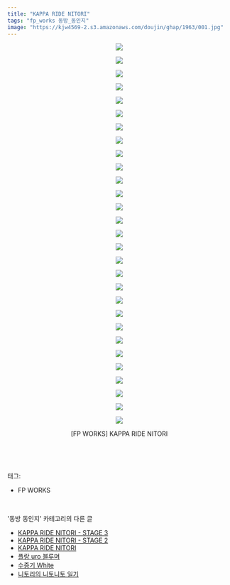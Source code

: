 ```yaml
---
title: "KAPPA RIDE NITORI"
tags: "fp_works 동방_동인지"
image: "https://kjw4569-2.s3.amazonaws.com/doujin/ghap/1963/001.jpg"
---
```

<div class="article">
<p style="text-align: center; clear: none; float: none;"><img src="{{ site.imgserver9 }}/ghap/1963/001.jpg"/></p>
<p style="text-align: center; clear: none; float: none;"><img src="{{ site.imgserver9 }}/ghap/1963/002.jpg"/></p>
<p style="text-align: center; clear: none; float: none;"><img src="{{ site.imgserver9 }}/ghap/1963/003.jpg"/></p>
<p style="text-align: center; clear: none; float: none;"><img src="{{ site.imgserver9 }}/ghap/1963/004.jpg"/></p>
<p style="text-align: center; clear: none; float: none;"><img src="{{ site.imgserver9 }}/ghap/1963/005.jpg"/></p>
<p style="text-align: center; clear: none; float: none;"><img src="{{ site.imgserver9 }}/ghap/1963/006.jpg"/></p>
<p style="text-align: center; clear: none; float: none;"><img src="{{ site.imgserver9 }}/ghap/1963/007.jpg"/></p>
<p style="text-align: center; clear: none; float: none;"><img src="{{ site.imgserver9 }}/ghap/1963/008.jpg"/></p>
<p style="text-align: center; clear: none; float: none;"><img src="{{ site.imgserver9 }}/ghap/1963/009.jpg"/></p>
<p style="text-align: center; clear: none; float: none;"><img src="{{ site.imgserver9 }}/ghap/1963/010.jpg"/></p>
<p style="text-align: center; clear: none; float: none;"><img src="{{ site.imgserver9 }}/ghap/1963/011.jpg"/></p>
<p style="text-align: center; clear: none; float: none;"><img src="{{ site.imgserver9 }}/ghap/1963/012.jpg"/></p>
<p style="text-align: center; clear: none; float: none;"><img src="{{ site.imgserver9 }}/ghap/1963/013.jpg"/></p>
<p style="text-align: center; clear: none; float: none;"><img src="{{ site.imgserver9 }}/ghap/1963/014.jpg"/></p>
<p style="text-align: center; clear: none; float: none;"><img src="{{ site.imgserver9 }}/ghap/1963/015.jpg"/></p>
<p style="text-align: center; clear: none; float: none;"><img src="{{ site.imgserver9 }}/ghap/1963/016.jpg"/></p>
<p style="text-align: center; clear: none; float: none;"><img src="{{ site.imgserver9 }}/ghap/1963/017.jpg"/></p>
<p style="text-align: center; clear: none; float: none;"><img src="{{ site.imgserver9 }}/ghap/1963/018.jpg"/></p>
<p style="text-align: center; clear: none; float: none;"><img src="{{ site.imgserver9 }}/ghap/1963/019.jpg"/></p>
<p style="text-align: center; clear: none; float: none;"><img src="{{ site.imgserver9 }}/ghap/1963/020.jpg"/></p>
<p style="text-align: center; clear: none; float: none;"><img src="{{ site.imgserver9 }}/ghap/1963/021.jpg"/></p>
<p style="text-align: center; clear: none; float: none;"><img src="{{ site.imgserver9 }}/ghap/1963/022.jpg"/></p>
<p style="text-align: center; clear: none; float: none;"><img src="{{ site.imgserver9 }}/ghap/1963/023.jpg"/></p>
<p style="text-align: center; clear: none; float: none;"><img src="{{ site.imgserver9 }}/ghap/1963/024.jpg"/></p>
<p style="text-align: center; clear: none; float: none;"><img src="{{ site.imgserver9 }}/ghap/1963/025.jpg"/></p>
<p style="text-align: center; clear: none; float: none;"><img src="{{ site.imgserver9 }}/ghap/1963/026.jpg"/></p>
<p style="text-align: center; clear: none; float: none;"><img src="{{ site.imgserver9 }}/ghap/1963/027.jpg"/></p>
<p style="text-align: center; clear: none; float: none;"><img src="{{ site.imgserver9 }}/ghap/1963/028.jpg"/></p>
<p style="text-align: center; clear: none; float: none;"><img src="{{ site.imgserver9 }}/ghap/1963/029.jpg"/></p>
<p style="text-align: center; clear: none; float: none;">[FP WORKS] KAPPA RIDE NITORI</p>
<p><br/></p>
</div><br/>
<div class="tagTrail">
<p>태그: </p>
<ul>
<li>FP WORKS</li>
</ul>
</div><br/>
<div class="another">
<p>'동방 동인지' 카테고리의 다른 글</p>
<ul>
<li><a href="/ghap_1965">KAPPA RIDE NITORI - STAGE 3</a></li>
<li><a href="/ghap_1964">KAPPA RIDE NITORI - STAGE 2</a></li>
<li><a href="/ghap_1963">KAPPA RIDE NITORI</a></li>
<li><a href="/ghap_1962">플랑 uro 블루머</a></li>
<li><a href="/ghap_1961">수증기 White</a></li>
<li><a href="/ghap_1960">니토리의 니토니토 일기</a></li>
</ul>
</div><br/>
<div class="cb_module cb_fluid">
<div class="cb_wrt cb_profile">
</div><!-- commentList close -->
</div><br/>
